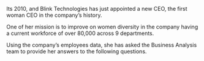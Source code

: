 Its 2010, and Blink Technologies has just appointed a new CEO, the first woman CEO in the company’s history.

One of her mission is to improve on women diversity in the company having a current workforce of over 80,000 across 9 departments.

Using the company’s employees data, she has asked the Business Analysis team to provide her answers to the following questions.

